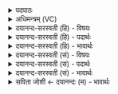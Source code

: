 <details><summary>पदपाठः</summary>

प॒र॒मे॒ष्ठी। प॒र॒मे॒स्थीति॑ परमे॒ऽस्थी। त्वा॒। सा॒द॒य॒तु॒। दि॒वः। पृ॒ष्ठे। व्यच॑स्वतीम्। प्रथ॑स्वतीम्। दिव॑म्। य॒च्छ॒। दिव॑म्। दृ॒ꣳह॒। दिव॑म्। मा। हि॒ꣳसीः॒। विश्व॑स्मै। प्रा॒णाय॑। अ॒पा॒नायेत्य॑पऽआ॒नाय॑। व्या॒नायेति॑ विऽआ॒नाय॑। उ॒दा॒नायेत्यु॑त्ऽआ॒नाय॑। प्र॒ति॒ष्ठायै॑। प्र॒ति॒स्थाया॒ इति॑ प्रति॒ऽस्थायै॑। च॒रित्रा॑य। सूर्य्यः॑। त्वा॒। अ॒भि। पा॒तु॒। म॒ह्या। स्व॒स्त्या। छ॒र्दिषा॑। शन्त॑मे॒नेति॒ शम्ऽत॑मेन। तया॑। दे॒वत॑या। अ॒ङ्गि॒र॒स्वत्। ध्रु॒वे। सी॒द॒त॒म्। ६४।
</details>

<details><summary>अधिमन्त्रम् (VC)</summary>

- परमात्मा देवता
- वसिष्ठ ऋषिः
- आकृतिः
- पञ्चमः
</details>

<details><summary>दयानन्द-सरस्वती (हि) - विषयः</summary>

स्त्री-पुरुष परस्पर कैसे हों, यह विषय अगले मन्त्र में कहा है ॥
</details>

<details><summary>दयानन्द-सरस्वती (हि) - पदार्थः</summary>

पदार्थान्वयभाषाः -  हे स्त्रि ! (परमेष्ठी) परमात्मा (विश्वस्मै) समग्र (प्राणाय) जीवन के सुख (अपानाय) दुःखनिवृत्ति (व्यानाय) नाना विद्याओं की व्याप्ति (उदानाय) उत्तम बल (प्रतिष्ठायै) सर्वत्र सत्कार और (चरित्राय) श्रेष्ठ कर्मों के अनुष्ठान के लिये (दिवः) कमनीय गृहस्थ व्यवहार के (पृष्ठे) आधार में (प्रथस्वतीम्) बहुत प्रसिद्ध प्रशंसावाली (व्यचस्वतीम्) प्रशंसित विद्या में व्याप्त जिस (त्वा) तुझ को (सादयतु) स्थापित करे, सो तू (दिवम्) न्याय प्रकाश को (यच्छ) दिया कर (दिवम्) विद्यारूप सूर्य को (दृंह) दृढ़ कर (दिवम्) धर्म के प्रकाश को (मा, हिंसीः) मत नष्ट कर (सूर्यः) चराचर जगत् का स्वामी ईश्वर (मह्या) बड़े अच्छे (स्वस्त्या) सत्कार (शन्तमेन) अतिशय सुख और (छर्दिषा) सत्यासत्य के प्रकाश से (त्वा) तुझ को (अभिपातु) सब ओर से रक्षा करे, वह तेरा पति और तू दोनों (तया) उस (देवतया) परमेश्वर देवता के साथ (अङ्गिरस्वत्) प्राण के तुल्य (ध्रुवे) निश्चल (सीदतम्) स्थिर रहो ॥६४ ॥
</details>

<details><summary>दयानन्द-सरस्वती (हि) - भावार्थः</summary>

भावार्थभाषाः -  परमेश्वर आज्ञा करता है कि जैसे शिशिर ऋतु सुखदायी होता है, वैसे स्त्री-पुरुष परस्पर सन्तोषी हों, सब उत्तम कर्मों का अनुष्ठान कर और दुष्ट कर्मों को छोड़ के परमेश्वर की उपासना से निरन्तर आनन्द किया करें ॥६४ ॥
</details>

<details><summary>दयानन्द-सरस्वती (सं) - विषयः</summary>

दम्पतीभ्यां कथं भवितव्यमित्याह ॥
</details>

<details><summary>दयानन्द-सरस्वती (सं) - पदार्थः</summary>

पदार्थान्वयभाषाः -  हे स्त्रि ! परमेष्ठी विश्वस्मै प्राणायापानाय व्यानायोदानाय प्रतिष्ठायै चरित्राय दिवस्पृष्ठे प्रथस्वतीं व्यचस्वतीं यां त्वा त्वां सादयतु, सा त्वं दिवं यच्छ, दिवं दृंह दिवं मा हिंसीः, सूर्यो मह्या स्वस्त्या शन्तमेन छर्दिषा त्वाभिपातु स पतिस्त्वं च तया देवतयाऽङ्गिरस्वद् ध्रुवे सीदतम् ॥६४ ॥
</details>

<details><summary>दयानन्द-सरस्वती (सं) - भावार्थः</summary>

भावार्थभाषाः -  परमेश्वर आज्ञापयति यथा शिशिरर्त्तुः सुखप्रदो भवति तथा स्त्रीपुरुषौ परस्परं संतुष्टौ भूत्वा सर्वाण्युत्तमानि कर्माण्यनुष्ठाय दुष्टानि त्यक्त्वा परमेश्वरोपासनया च सततं प्रमोदेताम् ॥६४ ॥
</details>

<details><summary>सविता जोशी ← दयानन्दः (म) - भावार्थः</summary>

भावार्थभाषाः -  परमेश्वराची ही आज्ञा आहे की, जसा शिशिर ऋतू सुखकारक असतो तसे स्त्री-पुरुषांनी परस्पर संतुष्ट असावे व त्यांनी सर्व उत्तम कर्माचे अनुष्ठान करावे. वाईट कर्म सोडावे व परमेश्वराची उपासना करून सदैव आनंद प्राप्त करावा.
</details>